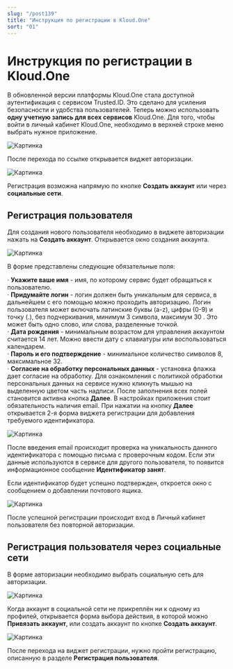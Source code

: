 ```yaml
---
slug: "/post139"
title: "Инструкция по регистрации в Kloud.One"
sort: "01"
---
```


# Инструкция по регистрации в Kloud.One

В обновленной версии платформы Kloud.One стала доступной аутентификация с сервисом Trusted.ID. Это сделано для усиления безопасности и удобства пользователей. Теперь можно использовать **одну учетную запись для всех сервисов** Kloud.One.
Для того, чтобы войти в личный кабинет Kloud.One, необходимо в верхней строке меню выбрать нужное приложение.

![Картинка](./images/how_to_auth_lk.png "Вход в личный кабинет")

После перехода по ссылке открывается виджет авторизации. 

![Картинка](./images/how_to_auth_vidget.png "Вход в личный кабинет")

Регистрация возможна напрямую по кнопке **Создать аккаунт** или через **социальные сети**. 

## Регистрация пользователя
Для создания нового пользователя необходимо в виджете авторизации нажать на **Создать аккаунт**.
Открывается окно создания аккаунта. 

![Картинка](./images/how_to_auth_registration.png "Вход в личный кабинет")

В форме представлены следующие обязательные поля:


· **Укажите ваше имя** - имя, по которому сервис будет обращаться к пользователю.  
· **Придумайте логин** - логин должен быть уникальным для сервиса, в дальнейшем с его помощью можно проходить авторизацию. Логин пользователя может включать латинские буквы (a-z), цифры (0-9) и точку (.), без подчеркивания, минимум 3 символа, максимум 30 . Это может быть одно слово, или слова, разделенные точкой.  
· **Дата рождения** - минимальным возрастом для управления аккаунтом считается 14 лет. Можно ввести дату с клавиатуры или воспользоваться календарем.  
· **Пароль и его подтверждение** - минимальное количество символов 8, максимальное 32.  
· **Согласие на обработку персональных данных** - установка флажка дает согласие на обработку. Для ознакомления с политикой обработки персональных данных на сервисе нужно кликнуть мышью на выделенную цветом часть надписи. После заполнения всех полей становится активна кнопка **Далее**. В настройках приложения стоит обязательность наличия email. При нажатии на кнопку **Далее** открывается 2-я форма виджета регистрации для добавления требуемого идентификатора.  

![Картинка](./images/how_to_auth_mail.png "Вход в личный кабинет")

После введения email происходит проверка на уникальность данного идентификатора с помощью письма с проверочным кодом. Если эти данные используются в сервисе для другого пользователя, то появится информационное сообщение **Идентификатор занят**.  

Если идентификатор будет успешно подтвержден, откроется окно с сообщением о добавлении почтового ящика. 

![Картинка](./images/how_to_auth_congrats.png "Вход в личный кабинет")

После успешной регистрации происходит вход в Личный кабинет пользователя без повторной авторизации. 
 

## Регистрация пользователя через социальные сети
В форме авторизации необходимо выбрать социальную сеть для авторизации.

![Картинка](./images/how_to_auth_social.png "Вход в личный кабинет")

Когда аккаунт в социальной сети не прикреплён ни к одному из профилей, открывается форма выбора действия, в которой можно **Привязать аккаунт**, или создать аккаунт по кнопке **Создать аккаунт**.  

![Картинка](./images/how_to_auth_attachment.png "Вход в личный кабинет")

После перехода на виджет регистрации, нужно пройти регистрацию, описанную в разделе **Регистрация пользователя**.

